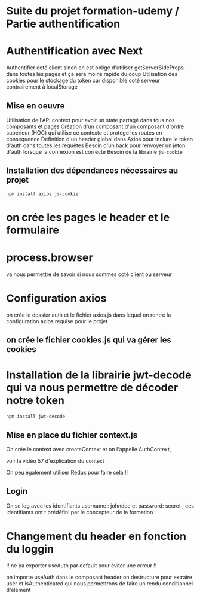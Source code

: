 # Suite du projet formation-udemy / Partie authentification

# Authentification avec Next

Authentifier coté client sinon on est obligé d'utiliser getServerSideProps dans toutes les pages et ça sera moins rapide du coup
Utilisation des cookies pour le stockage du token car disponible coté serveur contrairement à localStorage

## Mise en oeuvre

Utilisation de l'API context pour avoir un state partagé dans tous nos composants et pages
Création d'un composant d'un composant d'ordre supérieur (HOC) qui utilise ce contexte et protège les routes en conséquence
Définition d'un header global dans Axios pour inclure le token d'auth dans toutes les requêtes
Besoin d'un back pour renvoyer un jeton d'auth lorsque la connexion est correcte
Besoin de la librairie `js-cookie`

## Installation des dépendances nécessaires au projet

`npm install axios js-cookie`

# on crée les pages le header et le formulaire

# process.browser

va nous permettre de savoir si nous sommes coté client ou serveur

# Configuration axios

on crée le dossier auth et le fichier axios.js dans lequel on rentre la configuration axios requise pour le projet

## on crée le fichier cookies.js qui va gérer les cookies

# Installation de la librairie jwt-decode qui va nous permettre de décoder notre token

`npm install jwt-decode`

## Mise en place du fichier context.js

On crée le context avec createContext et on l'appelle AuthContext,

voir la vidéo 57 d'explication du context

On peu également utiliser Redux pour faire cela !!

## Login

On se log avec les identifiants username : johndoe et password: secret , ces identifiants ont t prédéfini par le concepteur de la formation

# Changement du header en fonction du loggin

!! ne pa exporter useAuth par default pour éviter une erreur !!

on importe useAuth dans le composant header on destructure pour extraire user et isAuthenticated qui nous permettrons de faire un rendu conditionnel d'élément
